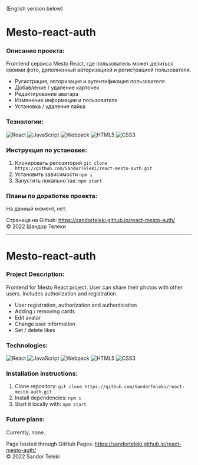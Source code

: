 (English version below)

# Mesto-react-auth

### Описание проекта:
Fromtend сервиса Mesto React, где пользователь может делиться своими фото, дополненный авторизацией и регистрацией пользователя.

- Ругистрация, авторизация и аутентификация пользователя
- Добавление / удаление карточек 
- Редактирование аватара
- Изменение информации и пользователе 
- Установка / удаление лайка

### Тезнологии:
![React](https://img.shields.io/badge/-React-090909?style=for-the-badge&logo=React)
![JavaScript](https://img.shields.io/badge/-JavaScript-090909?style=for-the-badge&logo=JavaScript)
![Webpack](https://img.shields.io/badge/-Webpack-090909?style=for-the-badge&logo=Webpack)
![HTML5](https://img.shields.io/badge/-HTML5-090909?style=for-the-badge&logo=HTML5)
![CSS3](https://img.shields.io/badge/-CSS3-090909?style=for-the-badge&logo=CSS3)

### Инструкция по установке:
1. Клонировать репозиторий
`git clone https://github.com/SandorTeleki/react-mesto-auth.git`
2. Установить зависимости
`npm i`
3. Запустить локально так:
`npm start`

### Планы по доработке проекта:
На данный момент, нет.

Страница на Github: https://sandorteleki.github.io/react-mesto-auth/  
&copy; 2022 Шандор Телеки

-------------------

# Mesto-react-auth

### Project Description:
Frontend for Mesto React project. User can share their photos with other users. Includes authorization and registration.

- User registration, authorization and authentication
- Adding / removing cards 
- Edit avatar
- Change user information 
- Set / delete likes

### Technologies:
![React](https://img.shields.io/badge/-React-090909?style=for-the-badge&logo=React)
![JavaScript](https://img.shields.io/badge/-JavaScript-090909?style=for-the-badge&logo=JavaScript)
![Webpack](https://img.shields.io/badge/-Webpack-090909?style=for-the-badge&logo=Webpack)
![HTML5](https://img.shields.io/badge/-HTML5-090909?style=for-the-badge&logo=HTML5)
![CSS3](https://img.shields.io/badge/-CSS3-090909?style=for-the-badge&logo=CSS3)

### Installation instructions:
1. Clone repository:
`git clone https://github.com/SandorTeleki/react-mesto-auth.git`
2. Install dependencies:
`npm i`
3. Start it locally with:
`npm start`

### Future plans:
Currently, none.

Page hosted through GitHub Pages: https://sandorteleki.github.io/react-mesto-auth/  
&copy; 2022 Sandor Teleki
